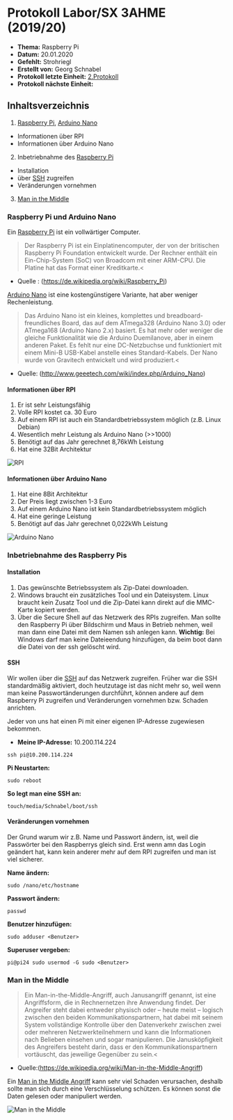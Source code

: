 # Protokoll Labor/SX 3AHME (2019/20)

* **Thema:** Raspberry Pi
* **Datum:** 20.01.2020
* **Gefehlt:** Strohriegl
* **Erstellt von:** Georg Schnabel
* **Protokoll letzte Einheit:** [2.Protokoll](https://github.com/HTLMechatronics/m17-3ahme-la1-sx/blob/snagem17/protokolle/protokoll_2019-10-14_snagem17.md)
* **Protokoll nächste Einheit:**

## Inhaltsverzeichnis
1. [Raspberry Pi](https://de.wikipedia.org/wiki/Raspberry_Pi), [Arduino Nano](http://www.geeetech.com/wiki/index.php/Arduino_Nano)
  * Informationen über RPI
  * Informationen über Arduino Nano
2. Inbetriebnahme des [Raspberry Pi](https://de.wikipedia.org/wiki/Raspberry_Pi)
  * Installation
  * über [SSH](https://de.wikipedia.org/wiki/Secure_Shell) zugreifen
  * Veränderungen vornehmen
3. [Man in the Middle](https://de.wikipedia.org/wiki/Man-in-the-Middle-Angriff)

### Raspberry Pi und Arduino Nano
Ein [Raspberry Pi](https://de.wikipedia.org/wiki/Raspberry_Pi) ist ein vollwärtiger Computer.

>Der Raspberry Pi ist ein Einplatinencomputer, der von der britischen Raspberry Pi Foundation entwickelt wurde. Der Rechner enthält ein Ein-Chip-System (SoC) von Broadcom mit einer ARM-CPU. Die Platine hat das Format einer Kreditkarte.<
* Quelle : (https://de.wikipedia.org/wiki/Raspberry_Pi)

[Arduino Nano](http://www.geeetech.com/wiki/index.php/Arduino_Nano) ist eine kostengünstigere Variante, hat aber weniger Rechenleistung.

>Das Arduino Nano ist ein kleines, komplettes und breadboard-freundliches Board, das auf dem ATmega328 (Arduino Nano 3.0) oder ATmega168 (Arduino Nano 2.x) basiert. Es hat mehr oder weniger die gleiche Funktionalität wie die Arduino Duemilanove, aber in einem anderen Paket. Es fehlt nur eine DC-Netzbuchse und funktioniert mit einem Mini-B USB-Kabel anstelle eines Standard-Kabels. Der Nano wurde von Gravitech entwickelt und wird produziert.<
* Quelle: (http://www.geeetech.com/wiki/index.php/Arduino_Nano)

#### Informationen über RPI
1. Er ist sehr Leistungsfähig
2. Volle RPI kostet ca. 30 Euro
3. Auf einem RPI ist auch ein Standardbetriebssystem möglich (z.B. Linux Debian)
4. Wesentlich mehr Leistung als Arduino Nano (>>1000)
5. Benötigt auf das Jahr gerechnet 8,76kWh Leistung
6. Hat eine 32Bit Architektur

![RPI](https://upload.wikimedia.org/wikipedia/commons/thumb/f/f1/Raspberry_Pi_4_Model_B_-_Side.jpg/1200px-Raspberry_Pi_4_Model_B_-_Side.jpg)


#### Informationen über Arduino Nano
1. Hat eine 8Bit Architektur
2. Der Preis liegt zwischen 1-3 Euro
3. Auf einem Arduino Nano ist kein Standardbetriebssystem möglich
4. Hat eine geringe Leistung
5. Benötigt auf das Jahr gerechnet 0,022kWh Leistung

![Arduino Nano](https://www.distrelec.biz/Web/WebShopImages/landscape_large/73/3f/arduino-nano-A000005-11096733f.jpg)


### Inbetriebnahme des Raspberry Pis
#### Installation
1. Das gewünschte Betriebssystem als Zip-Datei downloaden.
2. Windows braucht ein zusätzliches Tool und ein Dateisystem. Linux braucht kein Zusatz Tool und die Zip-Datei kann direkt auf die MMC-Karte kopiert werden.
3. Über die Secure Shell auf das Netzwerk des RPIs zugreifen. Man sollte den Raspberry Pi über Bildschirm und Maus in Betrieb nehmen, weil man dann eine Datei mit dem Namen ssh anlegen kann.
**Wichtig:** Bei Windows darf man keine Dateieendung hinzufügen, da beim boot dann die Datei von der ssh gelöscht wird.

#### SSH
Wir wollen über die [SSH](https://de.wikipedia.org/wiki/Secure_Shell) auf das Netzwerk zugreifen. Früher war die SSH standardmäßig aktiviert, doch heutzutage ist das nicht mehr so, weil wenn man keine Passwortänderungen durchführt, können andere auf dem Raspberry Pi zugreifen und Veränderungen vornehmen bzw. Schaden anrichten.

Jeder von uns hat einen Pi mit einer eigenen IP-Adresse zugewiesen bekommen.
* **Meine IP-Adresse:** 10.200.114.224
```
ssh pi@10.200.114.224
```
**Pi Neustarten:**
```
sudo reboot
```
**So legt man eine SSH an:**
```
touch/media/Schnabel/boot/ssh
```
#### Veränderungen vornehmen

Der Grund warum wir z.B. Name und Passwort ändern, ist, weil die Passwörter bei den Raspberrys gleich sind. Erst wenn amn das Login geändert hat, kann kein anderer mehr auf dem RPI zugreifen und man ist viel sicherer.

**Name ändern:**
```
sudo /nano/etc/hostname
```
**Passwort ändern:**
```
passwd
```
**Benutzer hinzufügen:**
```
sudo adduser <Benutzer>
```
**Superuser vergeben:**
```
pi@pi24 sudo usermod -G sudo <Benutzer>
```


### Man in the Middle
>Ein Man-in-the-Middle-Angriff, auch Janusangriff genannt, ist eine Angriffsform, die in Rechnernetzen ihre Anwendung findet. Der Angreifer steht dabei entweder physisch oder – heute meist – logisch zwischen den beiden Kommunikationspartnern, hat dabei mit seinem System vollständige Kontrolle über den Datenverkehr zwischen zwei oder mehreren Netzwerkteilnehmern und kann die Informationen nach Belieben einsehen und sogar manipulieren. Die Janusköpfigkeit des Angreifers besteht darin, dass er den Kommunikationspartnern vortäuscht, das jeweilige Gegenüber zu sein.<
* Quelle:(https://de.wikipedia.org/wiki/Man-in-the-Middle-Angriff)

Ein [Man in the Middle Angriff](https://de.wikipedia.org/wiki/Man-in-the-Middle-Angriff) kann sehr viel Schaden verursachen, deshalb sollte man sich durch eine Verschlüsselung schützen. Es können sonst die Daten gelesen oder manipuliert werden.

![Man in the Middle](https://cdn.arstechnica.net/wp-content/uploads/2015/02/man-in-the-middle-640x316.png)
